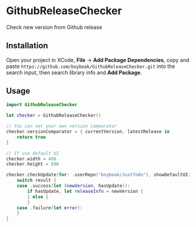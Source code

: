 # GithubReleaseChecker
Check new version from Github release
 
## Installation

Open your project in XCode, **File** -> **Add Package Dependencies**, copy and paste `https://github.com/boybeak/GithubReleaseChecker.git` into the search input, then search library info and **Add Package**.

## Usage
 
```swift
import GithubReleaseChecker
 
let checker = GithubReleaseChecker()

// You can set your own version comparator
checker.versionComparator = { currentVersion, latestRelease in
    return true
}

// If use default UI
checker.width = 400
checker.height = 600

checker.checkUpdate(for: .userRepo("boybeak/JustTodo"), showDefaultUI: true) { result in
    switch result {
    case .success(let (newVersion, hasUpdate)):
        if hasUpdate, let releaseInfo = newVersion {
        } else {
        }
    case .failure(let error):
    }
}
```
